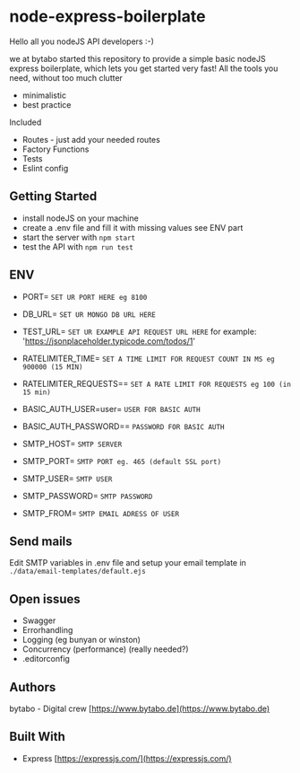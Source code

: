 # node-express-boilerplate

Hello all you nodeJS API developers :-)

we at bytabo started this repository to provide a simple basic nodeJS express boilerplate, which lets you get started very fast!
All the tools you need, without too much clutter
* minimalistic
* best practice

Included
* Routes - just add your needed routes
* Factory Functions
* Tests
* Eslint config

## Getting Started

* install nodeJS on your machine
* create a .env file and fill it with missing values see ENV part
* start the server with ```npm start```
* test the API with ```npm run test```

## ENV

* PORT= ```SET UR PORT HERE eg 8100```
* DB_URL= ```SET UR MONGO DB URL HERE```
* TEST_URL= ```SET UR EXAMPLE API REQUEST URL HERE``` for example: 'https://jsonplaceholder.typicode.com/todos/1'

* RATELIMITER_TIME= ```SET A TIME LIMIT FOR REQUEST COUNT IN MS eg 900000 (15 MIN)```
* RATELIMITER_REQUESTS== ```SET A RATE LIMIT FOR REQUESTS eg 100 (in 15 min)```
* BASIC_AUTH_USER=user= ```USER FOR BASIC AUTH```
* BASIC_AUTH_PASSWORD== ```PASSWORD FOR BASIC AUTH```

* SMTP_HOST= ```SMTP SERVER```
* SMTP_PORT= ```SMTP PORT eg. 465 (default SSL port)```
* SMTP_USER= ```SMTP USER```
* SMTP_PASSWORD= ```SMTP PASSWORD```
* SMTP_FROM= ```SMTP EMAIL ADRESS OF USER```


## Send mails

Edit SMTP variables in .env file and setup your email template in ```./data/email-templates/default.ejs```

## Open issues

* Swagger
* Errorhandling
* Logging (eg bunyan or winston)
* Concurrency (performance) (really needed?)
* .editorconfig

## Authors

bytabo - Digital crew [https://www.bytabo.de](https://www.bytabo.de)

## Built With

- Express [https://expressjs.com/](https://expressjs.com/)
